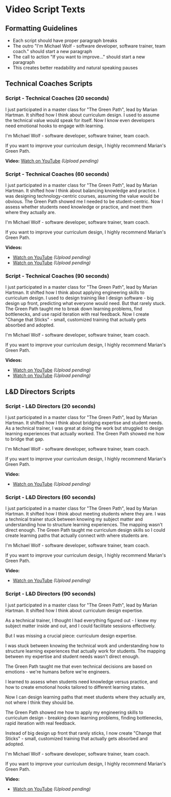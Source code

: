 # Video Script Texts

## Formatting Guidelines

- Each script should have proper paragraph breaks
- The outro "I'm Michael Wolf - software developer, software trainer, team coach." should start a new paragraph
- The call to action "If you want to improve..." should start a new paragraph
- This creates better readability and natural speaking pauses

## Technical Coaches Scripts

### Script - Technical Coaches (20 seconds)

I just participated in a master class for "The Green Path", lead by Marian Hartman. It shifted how I think about curriculum design. I used to assume the technical value would speak for itself. Now I know even developers need emotional hooks to engage with learning.

I'm Michael Wolf - software developer, software trainer, team coach.

If you want to improve your curriculum design, I highly recommend Marian's Green Path.

**Video:** [Watch on YouTube](https://youtube.com/watch?v=PLACEHOLDER_20S) *(Upload pending)*

### Script - Technical Coaches (60 seconds)

I just participated in a master class for "The Green Path", lead by Marian Hartman. It shifted how I think about balancing knowledge and practice. I was designing technology-centric courses, assuming the value would be obvious. The Green Path showed me I needed to be student-centric. Now I assess whether students need knowledge or practice, and meet them where they actually are.

I'm Michael Wolf - software developer, software trainer, team coach.

If you want to improve your curriculum design, I highly recommend Marian's Green Path.

**Videos:**

- [Watch on YouTube](https://youtube.com/watch?v=PLACEHOLDER_60S_1) *(Upload pending)*
- [Watch on YouTube](https://youtube.com/watch?v=PLACEHOLDER_60S_2) *(Upload pending)*

### Script - Technical Coaches (90 seconds)

I just participated in a master class for "The Green Path", lead by Marian Hartman. It shifted how I think about applying engineering skills to curriculum design. I used to design training like I design software - big design up front, predicting what everyone would need. But that rarely stuck. The Green Path taught me to break down learning problems, find bottlenecks, and use rapid iteration with real feedback. Now I create "Change that Sticks" - small, customized training that actually gets absorbed and adopted.

I'm Michael Wolf - software developer, software trainer, team coach.

If you want to improve your curriculum design, I highly recommend Marian's Green Path.

**Videos:**

- [Watch on YouTube](https://youtube.com/watch?v=PLACEHOLDER_90S_1) *(Upload pending)*
- [Watch on YouTube](https://youtube.com/watch?v=PLACEHOLDER_90S_2) *(Upload pending)*

## L&D Directors Scripts

### Script - L&D Directors (20 seconds)

I just participated in a master class for "The Green Path", lead by Marian Hartman. It shifted how I think about bridging expertise and student needs. As a technical trainer, I was great at doing the work but struggled to design learning experiences that actually worked. The Green Path showed me how to bridge that gap.

I'm Michael Wolf - software developer, software trainer, team coach.

If you want to improve your curriculum design, I highly recommend Marian's Green Path.

**Video:**

- [Watch on YouTube](https://youtube.com/watch?v=PLACEHOLDER_LD_20S) *(Upload pending)*

### Script - L&D Directors (60 seconds)

I just participated in a master class for "The Green Path", lead by Marian Hartman. It shifted how I think about meeting students where they are. I was a technical trainer stuck between knowing my subject matter and understanding how to structure learning experiences. The mapping wasn't direct enough. The Green Path taught me curriculum design skills so I could create learning paths that actually connect with where students are.

I'm Michael Wolf - software developer, software trainer, team coach.

If you want to improve your curriculum design, I highly recommend Marian's Green Path.

**Video:**

- [Watch on YouTube](https://youtube.com/watch?v=PLACEHOLDER_LD_60S) *(Upload pending)*

### Script - L&D Directors (90 seconds)

I just participated in a master class for "The Green Path", lead by Marian Hartman. It shifted how I think about curriculum design expertise.

As a technical trainer, I thought I had everything figured out - I knew my subject matter inside and out, and I could facilitate sessions effectively.

But I was missing a crucial piece: curriculum design expertise.

I was stuck between knowing the technical work and understanding how to structure learning experiences that actually work for students. The mapping between my expertise and student needs wasn't direct enough.

The Green Path taught me that even technical decisions are based on emotions - we're humans before we're engineers.

I learned to assess when students need knowledge versus practice, and how to create emotional hooks tailored to different learning states.

Now I can design learning paths that meet students where they actually are, not where I think they should be.

The Green Path showed me how to apply my engineering skills to curriculum design - breaking down learning problems, finding bottlenecks, rapid iteration with real feedback.

Instead of big design up front that rarely sticks, I now create "Change that Sticks" - small, customized training that actually gets absorbed and adopted.

I'm Michael Wolf - software developer, software trainer, team coach.

If you want to improve your curriculum design, I highly recommend Marian's Green Path.

**Video:**

- [Watch on YouTube](https://youtube.com/watch?v=PLACEHOLDER_LD_90S) *(Upload pending)*
